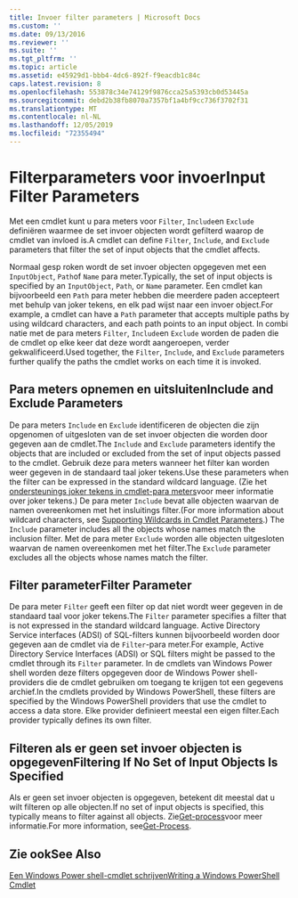 ```yaml
---
title: Invoer filter parameters | Microsoft Docs
ms.custom: ''
ms.date: 09/13/2016
ms.reviewer: ''
ms.suite: ''
ms.tgt_pltfrm: ''
ms.topic: article
ms.assetid: e45929d1-bbb4-4dc6-892f-f9eacdb1c84c
caps.latest.revision: 8
ms.openlocfilehash: 553878c34e74129f9876cca25a5393cb0d53445a
ms.sourcegitcommit: debd2b38fb8070a7357bf1a4bf9cc736f3702f31
ms.translationtype: MT
ms.contentlocale: nl-NL
ms.lasthandoff: 12/05/2019
ms.locfileid: "72355494"
---
```

# <a name="input-filter-parameters"></a><span data-ttu-id="f221f-102">Filterparameters voor invoer</span><span class="sxs-lookup"><span data-stu-id="f221f-102">Input Filter Parameters</span></span>

<span data-ttu-id="f221f-103">Met een cmdlet kunt u para meters voor `Filter`, `Include`en `Exclude` definiëren waarmee de set invoer objecten wordt gefilterd waarop de cmdlet van invloed is.</span><span class="sxs-lookup"><span data-stu-id="f221f-103">A cmdlet can define `Filter`, `Include`, and `Exclude` parameters that filter the set of input objects that the cmdlet affects.</span></span>

<span data-ttu-id="f221f-104">Normaal gesp roken wordt de set invoer objecten opgegeven met een `InputObject`, `Path`of `Name` para meter.</span><span class="sxs-lookup"><span data-stu-id="f221f-104">Typically, the set of input objects is specified by an `InputObject`, `Path`, or `Name` parameter.</span></span> <span data-ttu-id="f221f-105">Een cmdlet kan bijvoorbeeld een `Path` para meter hebben die meerdere paden accepteert met behulp van joker tekens, en elk pad wijst naar een invoer object.</span><span class="sxs-lookup"><span data-stu-id="f221f-105">For example, a cmdlet can have a `Path` parameter that accepts multiple paths by using wildcard characters, and each path points to an input object.</span></span> <span data-ttu-id="f221f-106">In combi natie met de para meters `Filter`, `Include`en `Exclude` worden de paden die de cmdlet op elke keer dat deze wordt aangeroepen, verder gekwalificeerd.</span><span class="sxs-lookup"><span data-stu-id="f221f-106">Used together, the `Filter`, `Include`, and `Exclude` parameters further qualify the paths the cmdlet works on each time it is invoked.</span></span>

## <a name="include-and-exclude-parameters"></a><span data-ttu-id="f221f-107">Para meters opnemen en uitsluiten</span><span class="sxs-lookup"><span data-stu-id="f221f-107">Include and Exclude Parameters</span></span>

<span data-ttu-id="f221f-108">De para meters `Include` en `Exclude` identificeren de objecten die zijn opgenomen of uitgesloten van de set invoer objecten die worden door gegeven aan de cmdlet.</span><span class="sxs-lookup"><span data-stu-id="f221f-108">The `Include` and `Exclude` parameters identify the objects that are included or excluded from the set of input objects passed to the cmdlet.</span></span> <span data-ttu-id="f221f-109">Gebruik deze para meters wanneer het filter kan worden weer gegeven in de standaard taal joker tekens.</span><span class="sxs-lookup"><span data-stu-id="f221f-109">Use these parameters when the filter can be expressed in the standard wildcard language.</span></span> <span data-ttu-id="f221f-110">(Zie het [ondersteunings joker tekens in cmdlet-para meters](./supporting-wildcard-characters-in-cmdlet-parameters.md)voor meer informatie over joker tekens.) De para meter `Include` bevat alle objecten waarvan de namen overeenkomen met het insluitings filter.</span><span class="sxs-lookup"><span data-stu-id="f221f-110">(For more information about wildcard characters, see [Supporting Wildcards in Cmdlet Parameters](./supporting-wildcard-characters-in-cmdlet-parameters.md).) The `Include` parameter includes all the objects whose names match the inclusion filter.</span></span> <span data-ttu-id="f221f-111">Met de para meter `Exclude` worden alle objecten uitgesloten waarvan de namen overeenkomen met het filter.</span><span class="sxs-lookup"><span data-stu-id="f221f-111">The `Exclude` parameter excludes all the objects whose names match the filter.</span></span>

## <a name="filter-parameter"></a><span data-ttu-id="f221f-112">Filter parameter</span><span class="sxs-lookup"><span data-stu-id="f221f-112">Filter Parameter</span></span>

<span data-ttu-id="f221f-113">De para meter `Filter` geeft een filter op dat niet wordt weer gegeven in de standaard taal voor joker tekens.</span><span class="sxs-lookup"><span data-stu-id="f221f-113">The `Filter` parameter specifies a filter that is not expressed in the standard wildcard language.</span></span> <span data-ttu-id="f221f-114">Active Directory Service interfaces (ADSI) of SQL-filters kunnen bijvoorbeeld worden door gegeven aan de cmdlet via de `Filter`-para meter.</span><span class="sxs-lookup"><span data-stu-id="f221f-114">For example, Active Directory Service Interfaces (ADSI) or SQL filters might be passed to the cmdlet through its `Filter` parameter.</span></span> <span data-ttu-id="f221f-115">In de cmdlets van Windows Power shell worden deze filters opgegeven door de Windows Power shell-providers die de cmdlet gebruiken om toegang te krijgen tot een gegevens archief.</span><span class="sxs-lookup"><span data-stu-id="f221f-115">In the cmdlets provided by Windows PowerShell, these filters are specified by the Windows PowerShell providers that use the cmdlet to access a data store.</span></span> <span data-ttu-id="f221f-116">Elke provider definieert meestal een eigen filter.</span><span class="sxs-lookup"><span data-stu-id="f221f-116">Each provider typically defines its own filter.</span></span>

## <a name="filtering-if-no-set-of-input-objects-is-specified"></a><span data-ttu-id="f221f-117">Filteren als er geen set invoer objecten is opgegeven</span><span class="sxs-lookup"><span data-stu-id="f221f-117">Filtering If No Set of Input Objects Is Specified</span></span>

<span data-ttu-id="f221f-118">Als er geen set invoer objecten is opgegeven, betekent dit meestal dat u wilt filteren op alle objecten.</span><span class="sxs-lookup"><span data-stu-id="f221f-118">If no set of input objects is specified, this typically means to filter against all objects.</span></span> <span data-ttu-id="f221f-119">Zie[Get-process](/powershell/module/Microsoft.PowerShell.Management/Get-Process)voor meer informatie.</span><span class="sxs-lookup"><span data-stu-id="f221f-119">For more information, see[Get-Process](/powershell/module/Microsoft.PowerShell.Management/Get-Process).</span></span>

## <a name="see-also"></a><span data-ttu-id="f221f-120">Zie ook</span><span class="sxs-lookup"><span data-stu-id="f221f-120">See Also</span></span>

[<span data-ttu-id="f221f-121">Een Windows Power shell-cmdlet schrijven</span><span class="sxs-lookup"><span data-stu-id="f221f-121">Writing a Windows PowerShell Cmdlet</span></span>](./writing-a-windows-powershell-cmdlet.md)